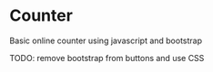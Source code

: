 # Counter
Basic online counter using javascript and bootstrap

TODO: remove bootstrap from buttons and use CSS 